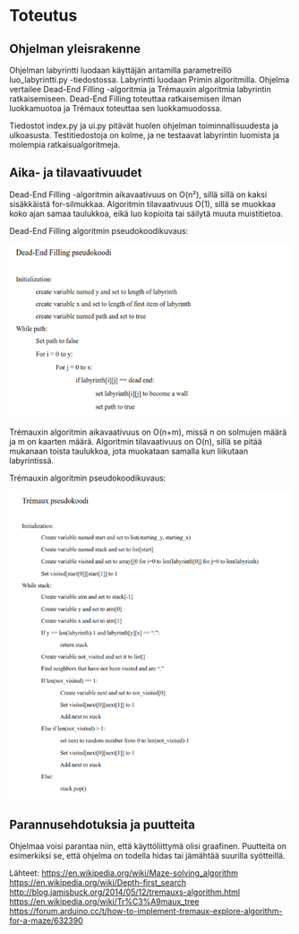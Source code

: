 # Toteutus

## Ohjelman yleisrakenne

Ohjelman labyrintti luodaan käyttäjän antamilla parametreillö luo_labyrintti.py -tiedostossa. Labyrintti luodaan Primin algoritmilla.
Ohjelma vertailee Dead-End Filling -algoritmia ja Trémauxin algoritmia labyrintin ratkaisemiseen. Dead-End Filling toteuttaa ratkaisemisen ilman luokkamuotoa ja 
Trémaux toteuttaa sen luokkamuodossa.

Tiedostot index.py ja ui.py pitävät huolen ohjelman toiminnallisuudesta ja ulkoasusta. Testitiedostoja on kolme, ja ne testaavat labyrintin luomista ja molempia
ratkaisualgoritmeja.

## Aika- ja tilavaativuudet

Dead-End Filling -algoritmin aikavaativuus on O(n²), sillä sillä on kaksi sisäkkäistä for-silmukkaa. Algoritmin tilavaativuus O(1), sillä se muokkaa koko ajan samaa
taulukkoa, eikä luo kopioita tai säilytä muuta muistitietoa.

Dead-End Filling algoritmin pseudokoodikuvaus:

![dead-end-pseudo](dead_end_pseudo.png)

Trémauxin algoritmin aikavaativuus on O(n+m), missä n on solmujen määrä ja m on kaarten määrä. Algoritmin tilavaativuus on O(n), sillä se pitää mukanaan toista taulukkoa, jota muokataan samalla kun liikutaan labyrintissä.

Trémauxin algoritmin pseudokoodikuvaus:

![tremaux-pseudo](tremaux_pseudo.png)

## Parannusehdotuksia ja puutteita

Ohjelmaa voisi parantaa niin, että käyttöliittymä olisi graafinen. Puutteita on esimerkiksi se, että ohjelma on todella hidas tai jämähtää suurilla syötteillä.



Lähteet:
https://en.wikipedia.org/wiki/Maze-solving_algorithm
https://en.wikipedia.org/wiki/Depth-first_search
http://blog.jamisbuck.org/2014/05/12/tremauxs-algorithm.html
https://en.wikipedia.org/wiki/Tr%C3%A9maux_tree
https://forum.arduino.cc/t/how-to-implement-tremaux-explore-algorithm-for-a-maze/632390
